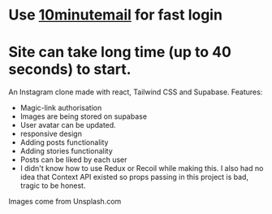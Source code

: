 # Use [10minutemail](https://10minutemail.com/) for fast login

# Site can take long time (up to 40 seconds) to start.


An Instagram clone made with react, Tailwind CSS and Supabase.
Features:
- Magic-link authorisation
- Images are being stored on supabase
- User avatar can be updated.
- responsive design
- Adding posts functionality
- Adding stories functionality
- Posts can be liked by each user
- I didn't know how to use Redux or Recoil while making this. I also had no idea that Context API existed so props passing in this project is bad, tragic to be honest. 

Images come from Unsplash.com
